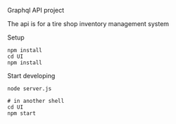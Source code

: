 Graphql API project

The api is for a tire shop inventory management system

Setup
```
npm install
cd UI
npm install
```

Start developing
```
node server.js

# in another shell
cd UI
npm start
```